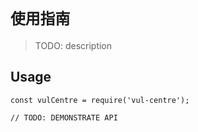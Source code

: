 <!--
 * @Author: sfy
 * @Date: 2022-10-04 17:23:47
 * @LastEditors: sfy
 * @LastEditTime: 2022-10-04 17:24:55
 * @FilePath: /vulture/README.md
 * @Description: update here
-->
# `使用指南`

> TODO: description

## Usage

```
const vulCentre = require('vul-centre');

// TODO: DEMONSTRATE API
```
